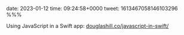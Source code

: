 date: 2023-01-12
time: 09:24:58+0000
tweet: 1613467058146103296
%%%

Using JavaScript in a Swift app: [douglashill.co/javascript-in-swift/](https://douglashill.co/javascript-in-swift/)
